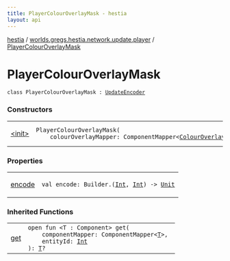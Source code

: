 ```yaml
---
title: PlayerColourOverlayMask - hestia
layout: api
---
```


<div class='api-docs-breadcrumbs'><a href="../../index.html">hestia</a> / <a href="../index.html">worlds.gregs.hestia.network.update.player</a> / <a href="./index.html">PlayerColourOverlayMask</a></div>

# PlayerColourOverlayMask

<div class="signature"><code><span class="keyword">class </span><span class="identifier">PlayerColourOverlayMask</span>&nbsp;<span class="symbol">:</span>&nbsp;<a href="../../worlds.gregs.hestia.game.update/-update-encoder/index.html"><span class="identifier">UpdateEncoder</span></a></code></div>

### Constructors

<table class="api-docs-table">
<tbody>
<tr>
<td markdown="1">

<a href="-init-.html">&lt;init&gt;</a>


</td>
<td markdown="1">
<div class="signature"><code><span class="identifier">PlayerColourOverlayMask</span><span class="symbol">(</span><br/>&nbsp;&nbsp;&nbsp;&nbsp;<span class="parameterName" id="worlds.gregs.hestia.network.update.player.PlayerColourOverlayMask$<init>(com.artemis.ComponentMapper((worlds.gregs.hestia.game.plugins.entity.components.update.ColourOverlay)))/colourOverlayMapper">colourOverlayMapper</span><span class="symbol">:</span>&nbsp;<span class="identifier">ComponentMapper</span><span class="symbol">&lt;</span><a href="../../worlds.gregs.hestia.game.plugins.entity.components.update/-colour-overlay/index.html"><span class="identifier">ColourOverlay</span></a><span class="symbol">&gt;</span><span class="symbol">)</span></code></div>

</td>
</tr>
</tbody>
</table>

### Properties

<table class="api-docs-table">
<tbody>
<tr>
<td markdown="1">

<a href="encode.html">encode</a>


</td>
<td markdown="1">
<div class="signature"><code><span class="keyword">val </span><span class="identifier">encode</span><span class="symbol">: </span><span class="identifier">Builder</span><span class="symbol">.</span><span class="symbol">(</span><a href="https://kotlinlang.org/api/latest/jvm/stdlib/kotlin/-int/index.html"><span class="identifier">Int</span></a><span class="symbol">,</span>&nbsp;<a href="https://kotlinlang.org/api/latest/jvm/stdlib/kotlin/-int/index.html"><span class="identifier">Int</span></a><span class="symbol">)</span>&nbsp;<span class="symbol">-&gt;</span>&nbsp;<a href="https://kotlinlang.org/api/latest/jvm/stdlib/kotlin/-unit/index.html"><span class="identifier">Unit</span></a></code></div>

</td>
</tr>
</tbody>
</table>

### Inherited Functions

<table class="api-docs-table">
<tbody>
<tr>
<td markdown="1">

<a href="../../worlds.gregs.hestia.game.update/-update-encoder/get.html">get</a>


</td>
<td markdown="1">
<div class="signature"><code><span class="keyword">open</span> <span class="keyword">fun </span><span class="symbol">&lt;</span><span class="identifier">T</span>&nbsp;<span class="symbol">:</span>&nbsp;<span class="identifier">Component</span><span class="symbol">&gt;</span> <span class="identifier">get</span><span class="symbol">(</span><br/>&nbsp;&nbsp;&nbsp;&nbsp;<span class="parameterName" id="worlds.gregs.hestia.game.update.UpdateEncoder$get(com.artemis.ComponentMapper((worlds.gregs.hestia.game.update.UpdateEncoder.get.T)), kotlin.Int)/componentMapper">componentMapper</span><span class="symbol">:</span>&nbsp;<span class="identifier">ComponentMapper</span><span class="symbol">&lt;</span><a href="../../worlds.gregs.hestia.game.update/-update-encoder/get.html#T"><span class="identifier">T</span></a><span class="symbol">&gt;</span><span class="symbol">, </span><br/>&nbsp;&nbsp;&nbsp;&nbsp;<span class="parameterName" id="worlds.gregs.hestia.game.update.UpdateEncoder$get(com.artemis.ComponentMapper((worlds.gregs.hestia.game.update.UpdateEncoder.get.T)), kotlin.Int)/entityId">entityId</span><span class="symbol">:</span>&nbsp;<a href="https://kotlinlang.org/api/latest/jvm/stdlib/kotlin/-int/index.html"><span class="identifier">Int</span></a><br/><span class="symbol">)</span><span class="symbol">: </span><a href="../../worlds.gregs.hestia.game.update/-update-encoder/get.html#T"><span class="identifier">T</span></a><span class="symbol">?</span></code></div>

</td>
</tr>
</tbody>
</table>
